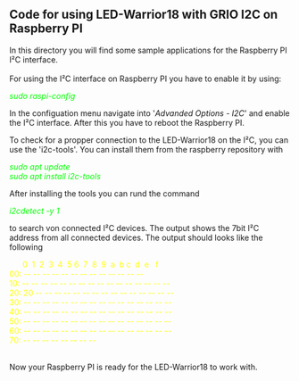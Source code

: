## Code for using LED-Warrior18 with GRIO I2C on Raspberry PI


In this directory you will find some sample applications for the Raspberry PI I²C interface.  
<br>
For using the I²C interface on Raspberry PI you have to enable it by using:


<span style="color: lime">*sudo raspi-config*</span>  

In the configuation menu navigate into '*Advanded Options - I2C*' and enable the I²C interface. After this you have to reboot the Raspberry PI.  

To check for a propper connection to the LED-Warrior18 on the I²C, you can use the 'i2c-tools'. You can install them from the raspberry repository with

<span style="color: lime">*sudo apt update*</span>  
<span style="color: lime">*sudo apt install i2c-tools*</span>  

After installing the tools you can rund the command

<span style="color: lime">*i2cdetect -y 1*</span>  

to search von connected I²C devices. The output shows the 7bit I²C address from all connected devices. The output should looks like the following

<span style="color: yellow">
&nbsp;&nbsp;&nbsp;&nbsp;&nbsp;&nbsp;0&nbsp;&nbsp;1&nbsp;&nbsp;2&nbsp;&nbsp;3&nbsp;&nbsp;4&nbsp;&nbsp;5&nbsp;6&nbsp;&nbsp;7&nbsp;&nbsp;8&nbsp;&nbsp;9&nbsp;&nbsp;a&nbsp;&nbsp;b&nbsp;c&nbsp;&nbsp;d&nbsp;&nbsp;e&nbsp;&nbsp;&nbsp;f  <br>
00:          -- -- -- -- -- -- -- -- -- -- -- -- --  <br>
10: -- -- -- -- -- -- -- -- -- -- -- -- -- -- -- --  <br>
20: 20 -- -- -- -- -- -- -- -- -- -- -- -- -- -- --  <br>
30: -- -- -- -- -- -- -- -- -- -- -- -- -- -- -- --  <br>
40: -- -- -- -- -- -- -- -- -- -- -- -- -- -- -- --  <br>
50: -- -- -- -- -- -- -- -- -- -- -- -- -- -- -- --  <br>
60: -- -- -- -- -- -- -- -- -- -- -- -- -- -- -- --  <br>
70: -- -- -- -- -- -- -- --  <br>
</span>  
<br>

Now your Raspberry PI is ready for the LED-Warrior18 to work with.